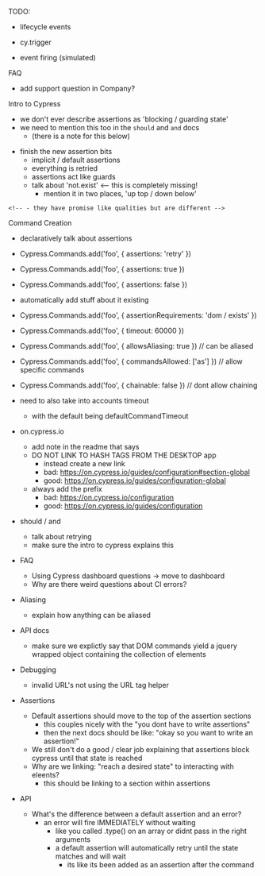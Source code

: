 TODO:

- lifecycle events
<!-- - cypress visibility model -->
  <!-- - how visibility is calculated -->
<!-- - actions and interactions <-- definitely core concept
  - where should this go ?
    - core concept
    - guide?
    - appendix / reference? -->
  - cy.trigger
  <!-- - visibility -->
  <!-- - scrolling -->
  <!-- - nudging -->
  <!-- - snapshotting (inaccurate) -->
  <!-- - bypassing { force: true } / trigger events directly -->
  - event firing (simulated)

<!-- rename appendix to references? -->

FAQ
  - add support question in Company?

<!-- API -->
  <!-- - question marks next to Yields / Timeout? -->

<!-- Timeout
  X command will first wait for the element [to become actionable], and then wait for. It has an implicit/default (what do we call this?) assertion that the element *must* exist.

  1. First for the element [to become actionable]
  2. Then for the element to exist in the DOM
  3. Then for any assertions to pass

  X command will first wait for the element [to become actionable], and then it will implicitly wait for the element to exist in the dOM. Finally then wait for. It has an implicit/default (what do we call this?) assertion that the element *must* exist.

  The problem with existing docs like `eq`, `document` is that they don't have an implicit assertion. But they can timeout on regular assertions.

  ## Assertions
  `cy.window()` will implicitly wait until the window is in an accessible state.

  You can add any kind of assertion you want.

  ## Timeout {% timeout %}
  `cy.window` will time out after waiting for `defaultCommandTimeout` for:

  1. Until the window is accessible
  2. And all assertions you've added pass -->

<!-- Types of Commands
  - action Commands
    - waits for element to become actionable
      - adding assertions for this is unnecessary
    - waits for assertions to pass
  - dom commands
    - waits for element to exist
    - waits for assertions to pass
  - wrap
    - nothing implicit
    - waits for assertions to pass
  - route
    - cannot timeout, no assertions   -->

Intro to Cypress
  - we don't ever describe assertions as 'blocking / guarding state'
  - we need to mention this too in the `should` and `and` docs
    - (there is a note for this below)
  <!-- - we dont talk about needing to chain everything or return `cy` -->
  - finish the new assertion bits
    - implicit / default assertions
    - everything is retried
    - assertions act like guards
    - talk about 'not.exist' <-- this is completely missing!
      - mention it in two places, 'up top / down below'
  <!-- - add "Commands are not promises" to pair with the other one -->
    <!-- - they have promise like qualities but are different -->

<!-- Default / Implicit assertions
  - where do we ever talk about this?
  - was this removed from the old docs?
  - find my list of 'must haves' in the intro docs -->

Command Creation
  - declaratively talk about assertions
  - Cypress.Commands.add('foo', { assertions: 'retry' })
  - Cypress.Commands.add('foo', { assertions: true })
  - Cypress.Commands.add('foo', { assertions: false })
  - automatically add stuff about it existing
  - Cypress.Commands.add('foo', { assertionRequirements: 'dom / exists' })
  - Cypress.Commands.add('foo', { timeout: 60000 })
  - Cypress.Commands.add('foo', { allowsAliasing: true }) // can be aliased
  - Cypress.Commands.add('foo', { commandsAllowed: ['as'] }) // allow specific commands
  - Cypress.Commands.add('foo', { chainable: false }) // dont allow chaining
  - need to also take into accounts timeout
    - with the default being defaultCommandTimeout

- on.cypress.io
  - add note in the readme that says
  - DO NOT LINK TO HASH TAGS FROM THE DESKTOP app
    - instead create a new link
    - bad: https://on.cypress.io/guides/configuration#section-global
    - good: https://on.cypress.io/guides/configuration-global
  - always add the prefix
    - bad: https://on.cypress.io/configuration
    - good: https://on.cypress.io/guides/configuration

<!-- - list of assertions
  - mention how to extend assertions
  - Writing / Adding your own assertions?
    - check out the recipe
    - you can add anything to chai you want -->

<!-- - Bundled Tools
  - use github icon
  - link to assertions
  - link to the guides appropriate for each tool
    - chai -> assertions
    - mocha -> writing tests
    - sinon -> spies / stubs / clocks -->

<!-- - should / and
  - link to list of assertions
  - maybe add a note at the top? -->

<!-- - intro to cypress
  - reference assertions correctly -->

<!-- - Linking
  - when linking to recipes we should probably link to the internal recipe  doc instead of the external one? (YES)
  - bunch of docs still need the {% url %} helper

FIX -spies,stubs and stubs,spies
 - append '-recipe' to the example/recipe -->

- should / and
  <!-- - improve the "description" -->
  - talk about retrying
  - make sure the intro to cypress explains this

- FAQ
  - Using Cypress dashboard questions -> move to dashboard
  - Why are there weird questions about CI errors?

- Aliasing
  - explain how anything can be aliased

- API docs
  - make sure we explictly say that DOM commands yield a jquery wrapped object containing the collection of elements

- Debugging
  - invalid URL's not using the URL tag helper

<!-- - Implicit way to fail? -->
  <!-- - different than a default assertion? -->

- Assertions
  - Default assertions should move to the top of the assertion sections
    - this couples nicely with the "you dont have to write assertions"
    - then the next docs should be like: "okay so you want to write an assertion!"
  - We still don't do a good / clear job explaining that assertions block cypress until that state is reached
  - Why are we linking: "reach a desired state" to interacting with eleents?
    - this should be linking to a section within assertions

- API
  <!-- - make sure we have consistent nomenclature
    - Usage
      `.check()` requires being chained off another cy command that *yields* an `<input>` DOM element.

      These `<input>` elements must have type `checkbox` or `radio`.
    - Options Table
      Option | Default | Notes
      --- | --- | ---
      `log` | `true` | Whether to display command in Command Log
      `force` | `false` | Forces the check, disables {% url 'waiting for actionability' interacting-with-elements#Bypassing %}
      `timeout` | {% url `defaultCommandTimeout` configuration#Timeouts %} | Total time to wait until this command times out
    - Yields
      - `.as()` yields the subject from the previous command.
    - Assertions
      - `.as()` has no default assertions.
      - `.and()` has no default assertions other than what you specify.
    - Timeout
      - `.check()` will wait for the duration of its `timeout` option for its default assertion and any additional assertions to pass.
  - blur  
    this should retry until the element is in focus instead of immediately dieing -->
  - What's the difference between a default assertion and an error?
    - an error will fire IMMEDIATELY without waiting
      - like you called .type() on an array or didnt pass in the right arguments
      - a default assertion will automatically retry until the state matches and will wait
        - its like its been added as an assertion after the command
